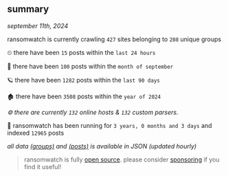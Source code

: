 
## summary
_september 11th, 2024_

ransomwatch is currently crawling `427` sites belonging to `208` unique groups

⏲ there have been `15` posts within the `last 24 hours`

🦈 there have been `100` posts within the `month of september`

🪐 there have been `1282` posts within the `last 90 days`

🏚 there have been `3508` posts within the `year of 2024`

_⚙️ there are currently `132` online hosts & `132` custom parsers._

🦕 ransomwatch has been running for `3 years, 0 months and 3 days` and indexed `12965` posts

_all data  [(groups)](http://ransomwhat.telemetry.ltd/groups) and [(posts)](http://ransomwhat.telemetry.ltd/posts) is available in JSON (updated hourly)_

> ransomwatch is fully [open source](https://github.com/joshhighet/ransomwatch#ransomwatch--). please consider [sponsoring](https://github.com/sponsors/joshhighet) if you find it useful!

